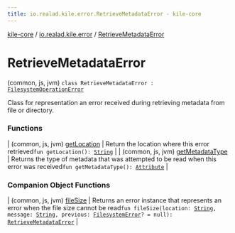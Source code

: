 ```yaml
---
title: io.realad.kile.error.RetrieveMetadataError - kile-core
---
```


[kile-core](../../index.html) / [io.realad.kile.error](../index.html) / [RetrieveMetadataError](./index.html)

# RetrieveMetadataError

(common, js, jvm) `class RetrieveMetadataError : `[`FilesystemOperationError`](../-filesystem-operation-error/index.html)

Class for representation an error received during retrieving metadata from file or directory.

### Functions

| (common, js, jvm) [getLocation](get-location.html) | Return the location where this error retrieved`fun getLocation(): `[`String`](https://kotlinlang.org/api/latest/jvm/stdlib/kotlin/-string/index.html) |
| (common, js, jvm) [getMetadataType](get-metadata-type.html) | Returns the type of metadata that was attempted to be read when this error was received`fun getMetadataType(): `[`Attribute`](../../io.realad.kile/-file-attributes/-attribute/index.html) |

### Companion Object Functions

| (common, js, jvm) [fileSize](file-size.html) | Returns an error instance that represents an error when the file size cannot be read`fun fileSize(location: `[`String`](https://kotlinlang.org/api/latest/jvm/stdlib/kotlin/-string/index.html)`, message: `[`String`](https://kotlinlang.org/api/latest/jvm/stdlib/kotlin/-string/index.html)`, previous: `[`FilesystemError`](../-filesystem-error/index.html)`? = null): `[`RetrieveMetadataError`](./index.html) |

